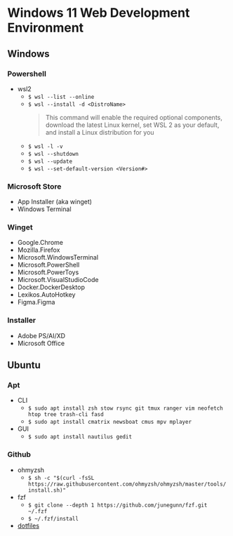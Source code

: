 # Windows 11 Web Development Environment

## Windows

### Powershell
* wsl2
    * `$ wsl --list --online`
    * `$ wsl --install -d <DistroName>`
        > This command will enable the required optional components, download the latest Linux kernel, set WSL 2 as your default, and install a Linux distribution for you
    * `$ wsl -l -v`
    * `$ wsl --shutdown`
    * `$ wsl --update`
    * `$ wsl --set-default-version <Version#>`

### Microsoft Store
* App Installer (aka winget)
* Windows Terminal

### Winget
* Google.Chrome
* Mozilla.Firefox
* Microsoft.WindowsTerminal
* Microsoft.PowerShell
* Microsoft.PowerToys
* Microsoft.VisualStudioCode
* Docker.DockerDesktop
* Lexikos.AutoHotkey
* Figma.Figma

### Installer
* Adobe PS/AI/XD
* Microsoft Office

## Ubuntu
 
### Apt
* CLI
    * `$ sudo apt install zsh stow rsync git tmux ranger vim neofetch htop tree trash-cli fasd`
    * `$ sudo apt install cmatrix newsboat cmus mpv mplayer`
* GUI
    * `$ sudo apt install nautilus gedit`

### Github
* ohmyzsh
    * `$ sh -c "$(curl -fsSL https://raw.githubusercontent.com/ohmyzsh/ohmyzsh/master/tools/install.sh)"`
* fzf
    * `$ git clone --depth 1 https://github.com/junegunn/fzf.git ~/.fzf`
    * `$ ~/.fzf/install`
* [dotfiles](https://github.com/audio333/dotfiles)
